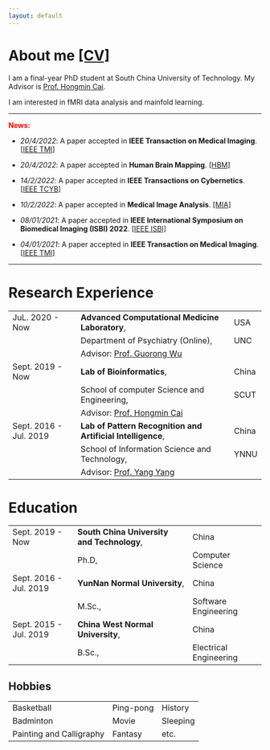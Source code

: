 ```yaml
---
layout: default
---
```


# About me [[CV]](https://www.dropbox.com/home?preview=Curriculum+Vitae.pdf)


I am a final-year PhD student at South China University of Technology. My Advisor is [Prof. Hongmin Cai](http://www2.scut.edu.cn/bioinformatics/td/list.htm).

I am interested in fMRI data analysis and mainfold learning.

<hr/>

**<font color=red>News:</font>**

- _20/4/2022_: A paper accepted in **IEEE Transaction on Medical Imaging**. [[IEEE TMI]](https://ieeexplore.ieee.org/document/9761822)

- _20/4/2022_: A paper accepted in **Human Brain Mapping**. [[HBM]](https://onlinelibrary.wiley.com/doi/10.1002/hbm.25897)

- _14/2/2022_: A paper accepted in **IEEE Transactions on Cybernetics**. [[IEEE TCYB]](https://pubmed.ncbi.nlm.nih.gov/35404827/)

- _10/2/2022_: A paper accepted in **Medical Image Analysis**. [[MIA]](https://www.sciencedirect.com/science/article/pii/S1361841522000330)

- _08/01/2021_: A paper accepted in **IEEE International Symposium on Biomedical Imaging (ISBI) 2022**. [[IEEE ISBI]](https://ieeexplore.ieee.org/stamp/stamp.jsp?tp=&arnumber=9761486)

- _04/01/2021_: A paper accepted in **IEEE Transaction on Medical Imaging**. [[IEEE TMI]](https://ieeexplore.ieee.org/stamp/stamp.jsp?arnumber=9684475)

<hr/>

# Research Experience

|         |           |   |
|:-------------|:------------------|:------|
| JuL. 2020 - Now         | **Advanced Computational Medicine Laboratory**, | USA  |
|                                     | Department of Psychiatry (Online),  |  UNC  |
|                                     | Advisor: [Prof. Guorong Wu](https://scholar.google.com/citations?user=XVsMB2kAAAAJ&hl=en) | |
| Sept. 2019 - Now         | **Lab of Bioinformatics**, | China  |
|                                     | School of computer Science and Engineering,  |  SCUT  |
|                                     | Advisor: [Prof. Hongmin Cai](https://scholar.google.com/citations?user=B2BWq_EAAAAJ&hl=en) | |
| Sept. 2016 - Jul. 2019 | **Lab of Pattern Recognition and Artificial Intelligence**, | China  |
|                                     | School of Information Science and Technology, | YNNU  |
|                                     | Advisor: [Prof. Yang Yang](https://scholar.google.com/citations?user=7JLPFHgAAAAJ&hl=zh-CN) | |

# Education

|         |           |   |
|:-------------|:------------------|:------|
| Sept. 2019 - Now         | **South China University and Technology**, | China  |
|                                     | Ph.D,                       | Computer Science  |
| Sept. 2016 - Jul. 2019   | **YunNan Normal University**, | China  |
|                                     | M.Sc.,                       |  Software Engineering |
| Sept. 2015 - Jul. 2019 | **China West Normal University**, | China  |
|                                     | B.Sc.,                         | Electrical Engineering  |

## Hobbies

|         |           |   |
|:------|:------|:------|
| Basketball | Ping-pong | History |
| Badminton | Movie | Sleeping |
| Painting and Calligraphy | Fantasy | etc. |


